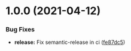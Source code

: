 # 1.0.0 (2021-04-12)


### Bug Fixes

* **release:** Fix semantic-release in ci ([fe87dc5](https://github.com/eieste/ultraapp-website/commit/fe87dc541bb196ba366fb38ef11e429f39f92f70))
